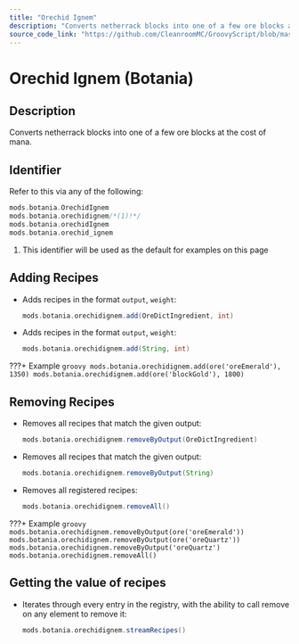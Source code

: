 ```yaml
---
title: "Orechid Ignem"
description: "Converts netherrack blocks into one of a few ore blocks at the cost of mana."
source_code_link: "https://github.com/CleanroomMC/GroovyScript/blob/master/src/main/java/com/cleanroommc/groovyscript/compat/mods/botania/OrechidIgnem.java"
---
```


# Orechid Ignem (Botania)

## Description

Converts netherrack blocks into one of a few ore blocks at the cost of mana.

## Identifier

Refer to this via any of the following:

```groovy hl_lines="2"
mods.botania.OrechidIgnem
mods.botania.orechidignem/*(1)!*/
mods.botania.orechidIgnem
mods.botania.orechid_ignem
```

1. This identifier will be used as the default for examples on this page

## Adding Recipes

- Adds recipes in the format `output`, `weight`:

    ```groovy
    mods.botania.orechidignem.add(OreDictIngredient, int)
    ```

- Adds recipes in the format `output`, `weight`:

    ```groovy
    mods.botania.orechidignem.add(String, int)
    ```

???+ Example
    ```groovy
    mods.botania.orechidignem.add(ore('oreEmerald'), 1350)
    mods.botania.orechidignem.add(ore('blockGold'), 1800)
    ```

## Removing Recipes

- Removes all recipes that match the given output:

    ```groovy
    mods.botania.orechidignem.removeByOutput(OreDictIngredient)
    ```

- Removes all recipes that match the given output:

    ```groovy
    mods.botania.orechidignem.removeByOutput(String)
    ```

- Removes all registered recipes:

    ```groovy
    mods.botania.orechidignem.removeAll()
    ```

???+ Example
    ```groovy
    mods.botania.orechidignem.removeByOutput(ore('oreEmerald'))
    mods.botania.orechidignem.removeByOutput(ore('oreQuartz'))
    mods.botania.orechidignem.removeByOutput('oreQuartz')
    mods.botania.orechidignem.removeAll()
    ```

## Getting the value of recipes

- Iterates through every entry in the registry, with the ability to call remove on any element to remove it:

    ```groovy
    mods.botania.orechidignem.streamRecipes()
    ```
